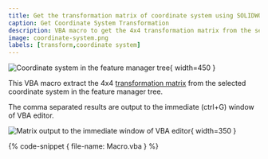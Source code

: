 ```yaml
---
title: Get the transformation matrix of coordinate system using SOLIDWORKS API
caption: Get Coordinate System Transformation
description: VBA macro to get the 4x4 transformation matrix from the selected coordinate systems and output the result in the immediate window
image: coordinate-system.png
labels: [transform,coordinate system]
---
```

![Coordinate system in the feature manager tree](coordinate-system.png){ width=450 }

This VBA macro extract the 4x4 [transformation matrix](/solidworks-api/geometry/transformation/) from the selected coordinate system in the feature manager tree.

The comma separated results are output to the immediate (ctrl+G) window of VBA editor.

![Matrix output to the immediate window of VBA editor](maxtrix-output-immediate.png){ width=350 }

{% code-snippet { file-name: Macro.vba } %}
